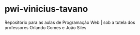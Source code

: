# pwi-vinicius-tavano
Repositório para as aulas de Programação Web | sob a tutela dos professores Orlando Gomes e João Siles
